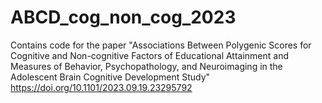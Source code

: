 # ABCD_cog_non_cog_2023

Contains code for the paper "Associations Between Polygenic Scores for Cognitive and Non-cognitive Factors of Educational Attainment and Measures of Behavior, Psychopathology, and Neuroimaging in the Adolescent Brain Cognitive Development Study" https://doi.org/10.1101/2023.09.19.23295792
